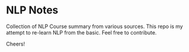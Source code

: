 # NLP Notes

Collection of NLP Course summary from various sources. This repo is my attempt to re-learn NLP from the basic. 
Feel free to contribute.

Cheers!
